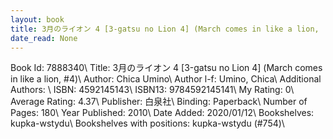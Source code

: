 ```yaml
---
layout: book
title: 3月のライオン 4 [3-gatsu no Lion 4] (March comes in like a lion,  no. 4)
date_read: None
---
```


Book Id: 7888340\ 
Title: 3月のライオン 4 [3-gatsu no Lion 4] (March comes in like a lion, #4)\ 
Author: Chica Umino\ 
Author l-f: Umino, Chica\ 
Additional Authors: \ 
ISBN: 4592145143\ 
ISBN13: 9784592145141\ 
My Rating: 0\ 
Average Rating: 4.37\ 
Publisher: 白泉社\ 
Binding: Paperback\ 
Number of Pages: 180\ 
Year Published: 2010\ 
Date Added: 2020/01/12\ 
Bookshelves: kupka-wstydu\ 
Bookshelves with positions: kupka-wstydu (#754)\ 

